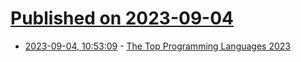 # [Published on 2023-09-04](index.md)

* [2023-09-04, 10:53:09](https://lobste.rs/s/uajsg5/top_programming_languages_2023) - [The Top Programming Languages 2023](https://spectrum.ieee.org/the-top-programming-languages-2023)

